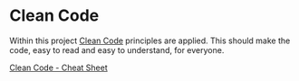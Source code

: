 # Clean Code

Within this project [Clean Code](http://www.lumiera.org/project/background/CleanCodeDevelopment.html) 
principles are applied. This should make the code, easy to read and easy to understand, for everyone. 

[Clean Code - Cheat Sheet](http://www.dzone.com/links/r/clean_code_cheat_sheet_2.html)
